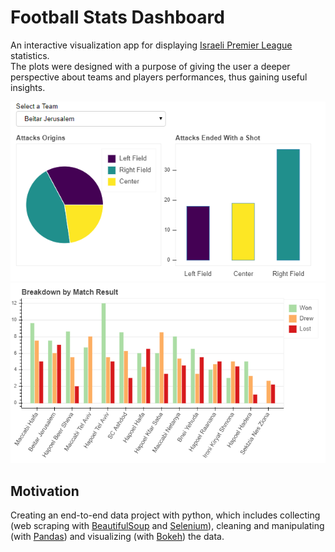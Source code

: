 # Football Stats Dashboard

An interactive visualization app for displaying [Israeli Premier League](https://www.football.co.il/en/) statistics.  
The plots were designed with a purpose of giving the user a deeper perspective about teams and players performances, thus gaining useful insights.

![](https://github.com/uriMen/ipl-stats-app/blob/master/examples/app_example%20(3).png) ![](https://github.com/uriMen/ipl-stats-app/blob/master/examples/app_example2.png)

## Motivation

Creating an end-to-end data project with python, which includes collecting (web scraping with [BeautifulSoup](https://www.crummy.com/software/BeautifulSoup/bs4/doc/) and [Selenium](https://selenium-python.readthedocs.io/)), cleaning and manipulating (with [Pandas](https://pandas.pydata.org/pandas-docs/stable/)) and visualizing (with [Bokeh](https://docs.bokeh.org/en/latest/)) the data.

